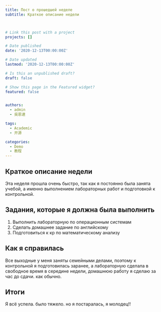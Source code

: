 ```yaml
---
title: Пост о прошедшей неделе
subtitle: Краткое описание недели 



# Link this post with a project
projects: []

# Date published
date: '2020-12-13T00:00:00Z'

# Date updated
lastmod: '2020-12-13T00:00:00Z'

# Is this an unpublished draft?
draft: false

# Show this page in the Featured widget?
featured: false


authors:
  - admin
  - 吳恩達

tags:
  - Academic
  - 开源

categories:
  - Demo
  - 教程
---
```



## Краткое описание недели 
Эта неделя прошла очень быстро, так как я постоянно была занята учебой, а именно выполнением лабораторных работ и подготовкой к контрольной.


## Задания, которые я должна была выполнить 
1. Выполнить лабораторную по операционным системам
2. Сделать домашнее задание по английскому
3. Подготовиться к кр по математическому анализу

## Как я справилась
Все выходные у меня заняты семейными делами, поэтому к контрольной я подготовилась заранее, а лабораторную сделала в свободное время в середине недели, домашнюю работу я сделаю за час до сдачи. как обычно.

## Итоги
Я всё успела. было тяжело. но я постаралась, я молодец!!

